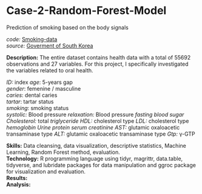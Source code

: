 # Case-2-Random-Forest-Model
Prediction of smoking based on the body signals

*code:* [Smoking-data](https://github.com/JavieraAlmendrasVilla/Case-1-Body-effects-of-smoking/blob/main/smoking.R)<br>
*source:* [Goverment of South Korea](https://www.kaggle.com/datasets/kukuroo3/body-signal-of-smoking)<br>

**Description:** The entire dataset contains health data with a total of 55692 observations and 27 variables. For this project, I specifically investigated the variables related to oral health.<br>

*ID:* index
*age*: 5-years gap<br>
*gender*: femenine / masculine<br>
*caries*: dental caries<br>
*tartar*: tartar status<br>
*smoking*: smoking status<br>
*systolic:* Blood pressure
*relaxation:* Blood pressure
*fasting blood sugar*
*Cholesterol:* total
*triglyceride*
*HDL:* cholesterol type
*LDL:* cholesterol type
*hemoglobin*
*Urine protein*
*serum creatinine*
*AST:* glutamic oxaloacetic transaminase type
*ALT:* glutamic oxaloacetic transaminase type
*Gtp:* γ-GTP

**Skills:** Data cleansing, data visualization, descriptive statistics, Machine Learning, Random Forest method, evaluation. <br>
**Technology:** R programming language using tidyr, magrittr, data.table, tidyverse, and lubridate packages for data manipulation and ggroc package for visualization and evaluation.<br>
**Results:** <br>
**Analysis:**<br>
